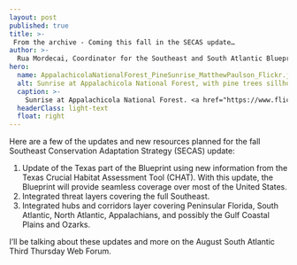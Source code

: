 ```yaml
---
layout: post
published: true
title: >-
 From the archive - Coming this fall in the SECAS update…
author: >-
  Rua Mordecai, Coordinator for the Southeast and South Atlantic Blueprints
hero:
  name: AppalachicolaNationalForest_PineSunrise_MatthewPaulson_Flickr.jpg
  alt: Sunrise at Appalachicola National Forest, with pine trees sillhouetted against a pink sky.
  caption: >-
    Sunrise at Appalachicola National Forest. <a href="https://www.flickr.com/photos/matthewpaulson/8572812369">Photo</a> by Matthew Paulson/Flickr, <a href="https://creativecommons.org/licenses/by-nc-nd/2.0/">CC BY-NC-ND 2.0</a>.
  headerClass: light-text
  float: right
---
```

Here are a few of the updates and new resources planned for the fall Southeast Conservation Adaptation Strategy (SECAS) update:

1. Update of the Texas part of the Blueprint using new information from the Texas Crucial Habitat Assessment Tool (CHAT). With this update, the Blueprint will provide seamless coverage over most of the United States.
2. Integrated threat layers covering the full Southeast.
3. Integrated hubs and corridors layer covering Peninsular Florida, South Atlantic, North Atlantic, Appalachians, and possibly the Gulf Coastal Plains and Ozarks.

I’ll be talking about these updates and more on the August South Atlantic Third Thursday Web Forum.
